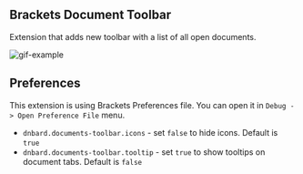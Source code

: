 Brackets Document Toolbar
-------------------------

Extension that adds new toolbar with a list of all open documents.

![gif-example](https://github.com/dnbard/brackets-documents-toolbar/blob/master/shots/capture1.gif)

Preferences
-----------

This extension is using Brackets Preferences file. You can open it in `Debug -> Open Preference File` menu.

* `dnbard.documents-toolbar.icons` - set `false` to hide icons. Default is `true`
* `dnbard.documents-toolbar.tooltip` - set `true` to show tooltips on document tabs. Default is `false`
